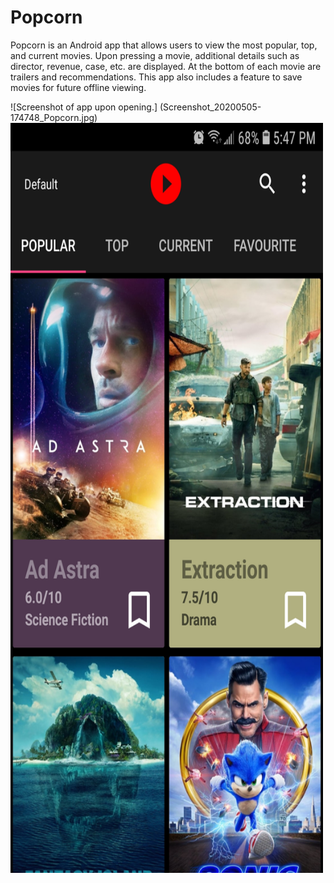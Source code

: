 # Popcorn


Popcorn is an Android app that allows users to view the most popular, top, and current movies.
Upon pressing a movie, additional details such as director, revenue, case, etc. are displayed.
At the bottom of each movie are trailers and recommendations.
This app also includes a feature to save movies for future offline viewing.



![Screenshot of app upon opening.]
(Screenshot_20200505-174748_Popcorn.jpg)
<img src="Screenshot_20200505-174748_Popcorn.jpg" width="500" height="1200">
